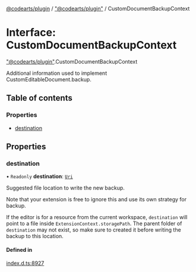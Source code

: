 [@codearts/plugin](../README.md) / ["@codearts/plugin"](../modules/_codearts_plugin_.md) / CustomDocumentBackupContext

# Interface: CustomDocumentBackupContext

["@codearts/plugin"](../modules/_codearts_plugin_.md).CustomDocumentBackupContext

Additional information used to implement CustomEditableDocument.backup.

## Table of contents

### Properties

- [destination](codearts_plugin_.CustomDocumentBackupContext.md#destination)

## Properties

### destination

• `Readonly` **destination**: [`Uri`](../classes/codearts_plugin_.Uri.md)

Suggested file location to write the new backup.

Note that your extension is free to ignore this and use its own strategy for backup.

If the editor is for a resource from the current workspace, `destination` will point to a file inside
`ExtensionContext.storagePath`. The parent folder of `destination` may not exist, so make sure to created it
before writing the backup to this location.

#### Defined in

[index.d.ts:8927](https://github.com/xyz-fish/cloudide-plugin-api/blob/9927cd6/index.d.ts#L8927)
